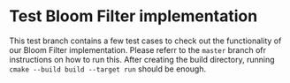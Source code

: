 # Test Bloom Filter implementation

This test branch contains a few test cases to check out the functionality of our Bloom Filter implementation. Please referr to the `master` branch ofr instructions on how to run this. After creating the build directory, running `cmake --build build --target run` should be enough.